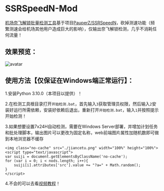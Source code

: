 # SSRSpeedN-Mod
[机场奈飞解锁批量检测工具](https://github.com/youshandefeiyang/SSRSpeedN-Mod)基于项目[PauperZ/SSRSpeedN](https://github.com/PauperZ/SSRSpeedN)，砍掉测速功能（频繁测速会给机场其他用户造成巨大的影响），仅输出奈飞解锁检测，几乎不消耗任何流量！<br/>
## 效果预览：
![avatar](https://cdn.jsdelivr.net/gh/youshandefeiyang/webcdn@v4.3/share.png)
## 使用方法【仅保证在Windows端正常运行】：
1.安装Python 3.10.0（本项目以提供）！

2.在检测工具根目录打开`开始检测.bat`，首先输入`3`获取管理员权限，然后输入`2`安装好运行所需依赖，安装好依赖后退出，重新打开`开始检测.bat`，输入`1`并按照提示开始检测！

3.如果想要设置7x24H自动检测，需要在Windows Server部署，并增加计划任务和批处理脚本，输出图片可以更改为固定名称，web前端图片属性加随机数即可做到本地浏览器不缓存
```
<img class="no-cache" src="./jiancetu.png" width="100%" height="100%">
<script type="text/javascript">
var suiji = document.getElementsByClassName('no-cache');
for (var i = 0; i < nods.length; i++){
    suiji[i].attributes['src'].value += "?a=" + Math.random();
}
</script>
```

4.不会的可以去看[视频教程](https://www.youtube.com/watch?v=tTv1muckTFg)！

